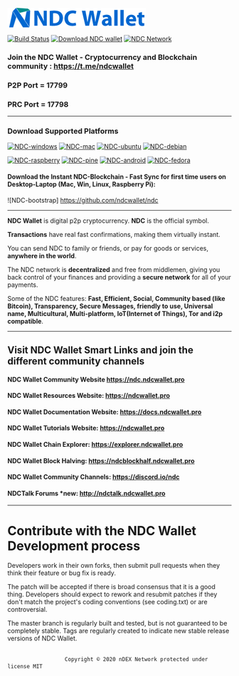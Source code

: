 ![NDC-NDC](https://raw.githubusercontent.com/ndcwallet/ndc-site/master/assets/img/ndc-logo.png)

[![Build Status](https://travis-ci.org/ndcpro/ndc.svg?branch=master)](https://travis-ci.org/ndcpro/ndc) [![Download NDC wallet](https://img.shields.io/badge/downloads-latest%20client-blue.svg)](https://github.com/ndexnetwork/ndc/releases/latest) [![NDC Network](https://img.shields.io/badge/network%20status-stable-brightgreen.svg)](http://explorer.ndcwallet.pro)


### Join the NDC Wallet - Cryptocurrency and Blockchain community : https://t.me/ndcwallet

### P2P Port = 17799
### PRC Port = 17798
-------------------

### Download Supported Platforms

[![NDC-windows](http://i.imgur.com/kJIvcip.png)](https://www.ndcwallet.pro/#jf_download) [![NDC-mac](http://i.imgur.com/eW5Hlpc.png)](https://www.ndcwallet.pro/#jf_download) [![NDC-ubuntu](http://imgur.com/orQ2ta4.png)](https://www.ndcwallet.pro/#jf_download) [![NDC-debian](https://i.imgur.com/pPS1OOx.png)](https://www.ndcwallet.pro/#jf_download)

[![NDC-raspberry](http://imgur.com/UJNvyax.png)](https://ndc.org/#jf_download)  [![NDC-pine](http://imgur.com/bUpbcNL.png)](https://www.ndcwallet.pro/#jf_download) [![NDC-android](http://i.imgur.com/Tx4q5Dc.png)](https://www.ndcwallet.pro/#jf_download) [![NDC-fedora](https://i.imgur.com/WCovlZx.png)](https://www.ndcwallet.pro/#jf_download)

#### Download the Instant NDC-Blockchain - Fast Sync for first time users on Desktop-Laptop (Mac, Win, Linux, Raspberry Pi):
![NDC-bootstrap] https://github.com/ndcwallet/ndc

--------------------

**NDC Wallet** is digital p2p cryptocurrency. **NDC** is the official symbol.

**Transactions** have real fast confirmations, making them virtually instant.

You can send NDC to family or friends, or pay for goods or services, **anywhere in the world**.

The NDC network is **decentralized** and free from middlemen, giving you back control of your finances and providing a **secure network** for all of your payments.

Some of the NDC features: **Fast, Efficient, Social, Community based (like Bitcoin), Transparency, Secure Messages, friendly to use, Universal name, Multicultural, Multi-platform, IoT(Internet of Things), Tor and i2p compatible**.

--------------------

## Visit NDC Wallet Smart Links and join the different community channels

#### NDC Wallet Community Website  https://ndc.ndcwallet.pro

#### NDC Wallet Resources Website:  https://ndcwallet.pro

#### NDC Wallet Documentation Website:  https://docs.ndcwallet.pro

#### NDC Wallet Tutorials Website:  https://ndcwallet.pro

#### NDC Wallet Chain Explorer:  https://explorer.ndcwallet.pro

#### NDC Wallet Block Halving:  https://ndcblockhalf.ndcwallet.pro

#### NDC Wallet Community Channels: https://discord.io/ndc

#### NDCTalk Forums *new:  http://ndctalk.ndcwallet.pro







-------------------

# Contribute with the NDC Wallet Development process

Developers work in their own forks, then submit pull requests when
they think their feature or bug fix is ready.

The patch will be accepted if there is broad consensus that it is a
good thing.  Developers should expect to rework and resubmit patches
if they don't match the project's coding conventions (see coding.txt)
or are controversial.

The master branch is regularly built and tested, but is not guaranteed
to be completely stable. Tags are regularly created to indicate new
stable release versions of NDC Wallet.

```

                  Copyright © 2020 nDEX Network protected under license MIT

```
